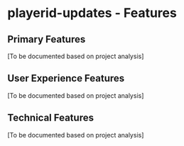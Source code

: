 # playerid-updates - Features

## Primary Features
[To be documented based on project analysis]

## User Experience Features
[To be documented based on project analysis]

## Technical Features
[To be documented based on project analysis]
